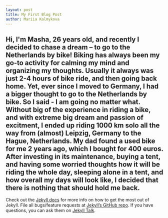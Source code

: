 ```yaml
---
layout: post
title: My First Blog Post
author: Mariia Kalmykova
---
```

Hi, I'm Masha, 26 years old, and recently I decided to chase a dream – to go to the Netherlands by bike! 
Biking has always been my go-to activity for calming my mind and organizing my thoughts. Usually it always was just 2-4 hours of bike ride, and then going back home. Yet, ever since I moved to Germany, I had a bigger thought to go to the Netherlands by bike. So I said - I am going no matter what. Without big of the experience in riding a bike, and with extreme big dream and passion of excitment, I ended up riding 1000 km solo all the way from (almost) Leipzig, Germany to the Hague, Netherlands. 
My dad found a used bike for me 2 years ago, which I bought for 400 euros. After investing in its maintenance, buying a tent, and having some worried thoughts how it will be riding the whole day, sleeping alone in a tent, and how overall my days will look like, I decided that there is nothing that should hold me back. 
---
Check out the [Jekyll docs][jekyll-docs] for more info on how to get the most out of Jekyll. File all bugs/feature requests at [Jekyll’s GitHub repo][jekyll-gh]. If you have questions, you can ask them on [Jekyll Talk][jekyll-talk].

[jekyll-docs]: https://jekyllrb.com/docs/home
[jekyll-gh]:   https://github.com/jekyll/jekyll
[jekyll-talk]: https://talk.jekyllrb.com/
